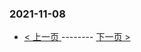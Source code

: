 ### 2021-11-08 
 

- [ < 上一页 ](https://github.com/able8/weibo-hot-record/blob/master/2021-11-07.md) -------- [ 下一页 > ](https://github.com/able8/weibo-hot-record/blob/master/2021-11-09.md)
